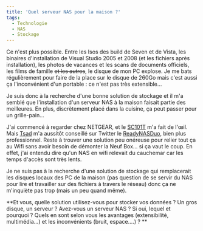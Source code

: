 ```yaml
---
title: 'Quel serveur NAS pour la maison ?'
tags:
  - Technologie
  - NAS
  - Stockage
---
```


Ce n'est plus possible. Entre les Isos des build de Seven et de Vista, les
binaires d'installation de Visual Studio 2005 et 2008 (et les fichiers après
installation), les photos de vacances et les scans de documents officiels, les
films de famille <span style="text-decoration: line-through">et les
autres</span>, le disque de mon PC explose. Je me bats régulièrement pour faire
de la place sur le disque de 260Go mais c'est aussi ça l'inconvénient d'un
portable&nbsp;: ce n'est pas très extensible…

Je suis donc à la recherche d'une bonne solution de stockage et il m'a semblé
que l'installation d'un serveur NAS à la maison faisait partie des meilleures.
En plus, discrètement placé dans la cuisine, ça peut passer pour un grille-pain…

J'ai commencé à regarder chez NETGEAR, et le
[SC101T](http://www.netgear.com/Products/Storage/NetworkStorage/SC101T.aspx) m'a
fait de l'œil. Mais [Tsad](https://twitter.com/tsad) m'a aussitôt conseillé sur
Twitter le
[ReadyNASDuo](http://www.netgear.com/Products/Storage/ReadyNASDuo/RND2110.aspx),
bien plus professionnel. Reste à trouver une solution peu onéreuse pour relier
tout ça au Wifi sans avoir besoin de démonter la Neuf Box… si ça vaut le coup.
En effet, j'ai entendu dire qu'un NAS en wifi relevait du cauchemar car les
temps d'accès sont très lents.

Je ne suis pas à la recherche d'une solution de stockage qui remplacerait les
disques locaux des PC de la maison (pas question de se servir du NAS pour lire
et travailler sur des fichiers à travers le réseau) donc ça ne m'inquiète pas
trop (mais un peu quand même).

**Et vous, quelle solution utilisez-vous pour stocker vos données&nbsp;? Un gros
disque, un serveur&nbsp;? Avez-vous un serveur NAS&nbsp;? Si oui, lequel et
pourquoi&nbsp;? Quels en sont selon vous les avantages (extensibilité,
multimédia…) et les inconvénients (bruit, espace….)&nbsp;? **
